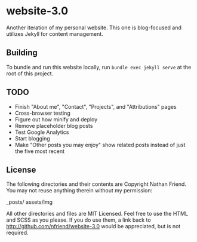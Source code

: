 # website-3.0

Another iteration of my personal website.  This one is blog-focused and utilizes Jekyll for content management.

## Building

To bundle and run this website locally, run `bundle exec jekyll serve` at the root of this project.

## TODO

- Finish "About me", "Contact", "Projects", and "Attributions" pages
- Cross-browser testing
- Figure out how minify and deploy
- Remove placeholder blog posts
- Test Google Analytics
- Start blogging
- Make "Other posts you may enjoy" show related posts instead of just the five most recent

## License

The following directories and their contents are Copyright Nathan Friend. You may not reuse anything therein without my permission:

_posts/
assets/img

All other directories and files are MIT Licensed. Feel free to use the HTML and SCSS as you please. If you do use them, a link back to http://github.com/nfriend/website-3.0 would be appreciated, but is not required.

